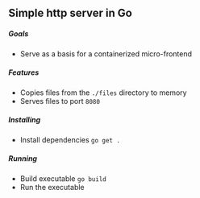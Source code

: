 ## Simple http server in Go

##### Goals
* Serve as a basis for a containerized micro-frontend

##### Features

* Copies files from the `./files` directory to memory
* Serves files to port `8080`

##### Installing
* Install dependencies `go get .`

##### Running
* Build executable `go build`
* Run the executable